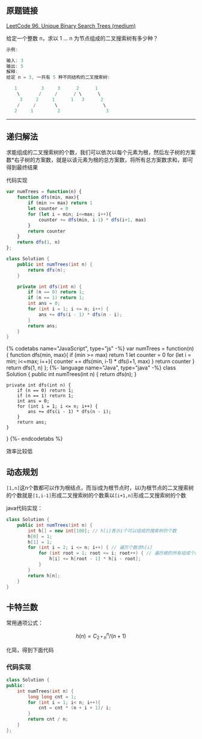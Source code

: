 ## 原题链接

[LeetCode 96. Unique Binary Search Trees (medium)](https://leetcode-cn.com/problems/unique-binary-search-trees/)

给定一个整数 n，求以 1 ... n 为节点组成的二叉搜索树有多少种？

```cpp
示例:

输入: 3
输出: 5
解释:
给定 n = 3, 一共有 5 种不同结构的二叉搜索树:

   1         3     3      2      1
    \       /     /      / \      \
     3     2     1      1   3      2
    /     /       \                 \
   2     1         2                 3
```

---

## 递归解法

求能组成的二叉搜索树的个数，我们可以依次以每个元素为根，然后左子树的方案数*右子树的方案数，就是以该元素为根的总方案数，将所有总方案数求和，即可得到最终结果

代码实现

```javascript []
var numTrees = function(n) {
    function dfs(min, max){
        if (min >= max) return 1
        let counter = 0
        for (let i = min; i<=max; i++){
            counter += dfs(min, i-1) * dfs(i+1, max)
        }
        return counter
    }
    return dfs(1, n)
};
```
```java []
class Solution {
    public int numTrees(int n) {
        return dfs(n);
    }

    private int dfs(int n) {
        if (n == 0) return 1;
        if (n == 1) return 1;
        int ans = 0;
        for (int i = 1; i <= n; i++) {
            ans += dfs(i - 1) * dfs(n - i);
        }
        return ans;
    }
}
```


{% codetabs name="JavaScript", type="js" -%}
var numTrees = function(n) {
    function dfs(min, max){
        if (min >= max) return 1
        let counter = 0
        for (let i = min; i<=max; i++){
            counter += dfs(min, i-1) * dfs(i+1, max)
        }
        return counter
    }
    return dfs(1, n)
};
{%- language name="Java", type="java" -%}
class Solution {
    public int numTrees(int n) {
        return dfs(n);
    }

    private int dfs(int n) {
        if (n == 0) return 1;
        if (n == 1) return 1;
        int ans = 0;
        for (int i = 1; i <= n; i++) {
            ans += dfs(i - 1) * dfs(n - i);
        }
        return ans;
    }
}
{%- endcodetabs %}


效率比较低

## 动态规划

`[1,n]`这n个数都可以作为根结点，而当i成为根节点时，以i为根节点的二叉搜索树的个数就是`[1,i-1]`形成二叉搜索树的个数乘以`[i+1,n]`形成二叉搜索树的个数

java代码实现：

```java
class Solution {
    public int numTrees(int n) {
        int h[] = new int[100]; // h[i]表示i个可以组成的搜索树的个数
        h[0] = 1;
        h[1] = 1;
        for (int i = 2; i <= n; i++) { // 遍历个数求h[i]
            for (int root = 1; root <= i; root++) { // 遍历根的所有组成个数
                h[i] += h[root - 1] * h[i - root];
            }
        }
        return h[n];
    }
}
```

## 卡特兰数

常用通项公式：

$$h(n)=C_{2*n}^n/(n+1)$$

化简，得到下面代码

### 代码实现

```cpp
class Solution {
public:
    int numTrees(int n) {
        long long cnt = 1;
        for (int i = 1; i< n; i++){
            cnt = cnt * (n + i + 1)/ i;
        }  
        return cnt / n;
    }
};
```
